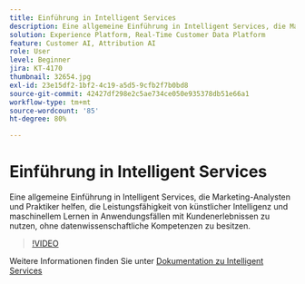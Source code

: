 ```yaml
---
title: Einführung in Intelligent Services
description: Eine allgemeine Einführung in Intelligent Services, die Marketing-Analysten und Praktiker helfen, die Leistungsfähigkeit von künstlicher Intelligenz und maschinellem Lernen in Anwendungsfällen mit Kundenerlebnissen zu nutzen, ohne datenwissenschaftliche Kompetenzen zu besitzen.
solution: Experience Platform, Real-Time Customer Data Platform
feature: Customer AI, Attribution AI
role: User
level: Beginner
jira: KT-4170
thumbnail: 32654.jpg
exl-id: 23e15df2-1bf2-4c19-a5d5-9cfb2f7b0bd8
source-git-commit: 42427df298e2c5ae734ce050e935378db51e66a1
workflow-type: tm+mt
source-wordcount: '85'
ht-degree: 80%

---
```


# Einführung in Intelligent Services

Eine allgemeine Einführung in Intelligent Services, die Marketing-Analysten und Praktiker helfen, die Leistungsfähigkeit von künstlicher Intelligenz und maschinellem Lernen in Anwendungsfällen mit Kundenerlebnissen zu nutzen, ohne datenwissenschaftliche Kompetenzen zu besitzen.

>[!VIDEO](https://video.tv.adobe.com/v/32654?quality=12&learn=on)

Weitere Informationen finden Sie unter [Dokumentation zu Intelligent Services](https://experienceleague.adobe.com/docs/experience-platform/intelligent-services/home.html?lang=de)
